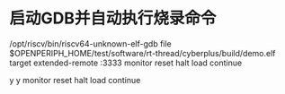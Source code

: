 # 启动GDB并自动执行烧录命令
/opt/riscv/bin/riscv64-unknown-elf-gdb
file $OPENPERIPH_HOME/test/software/rt-thread/cyberplus/build/demo.elf
target extended-remote :3333
monitor reset halt
load
continue


y
y
monitor reset halt
load
continue
